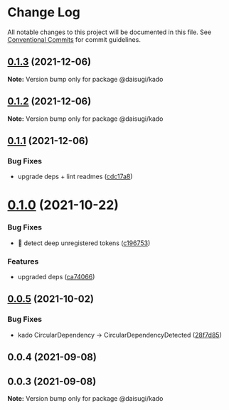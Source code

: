 # Change Log

All notable changes to this project will be documented in this file.
See [Conventional Commits](https://conventionalcommits.org) for commit guidelines.

## [0.1.3](https://github.com/daisugiland/daisugi/compare/@daisugi/kado@0.1.2...@daisugi/kado@0.1.3) (2021-12-06)

**Note:** Version bump only for package @daisugi/kado





## [0.1.2](https://github.com/daisugiland/daisugi/compare/@daisugi/kado@0.1.1...@daisugi/kado@0.1.2) (2021-12-06)

**Note:** Version bump only for package @daisugi/kado





## [0.1.1](https://github.com/daisugiland/daisugi/compare/@daisugi/kado@0.1.0...@daisugi/kado@0.1.1) (2021-12-06)


### Bug Fixes

* upgrade deps + lint readmes ([cdc17a8](https://github.com/daisugiland/daisugi/commit/cdc17a8a7995921bf8c5ac66529ff6e54139dabb))





# [0.1.0](https://github.com/daisugiland/daisugi/compare/@daisugi/kado@0.0.5...@daisugi/kado@0.1.0) (2021-10-22)


### Bug Fixes

* :bug: detect deep unregistered tokens ([c196753](https://github.com/daisugiland/daisugi/commit/c1967536e07b4760b0cb726f889edc97a2ea3731))


### Features

* upgraded deps ([ca74066](https://github.com/daisugiland/daisugi/commit/ca74066d918ba9b612975b1323e1a56d1a4c9f31))





## [0.0.5](https://github.com/daisugiland/daisugi/compare/@daisugi/kado@0.0.4...@daisugi/kado@0.0.5) (2021-10-02)


### Bug Fixes

* kado CircularDependency -> CircularDependencyDetected ([28f7d85](https://github.com/daisugiland/daisugi/commit/28f7d85c51bc98d1e3785bac47d936569d4168c3))





## 0.0.4 (2021-09-08)



## 0.0.3 (2021-09-08)

**Note:** Version bump only for package @daisugi/kado
